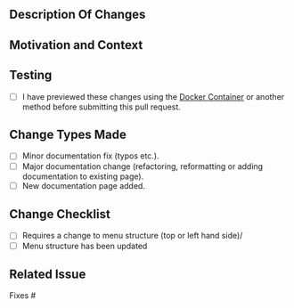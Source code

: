 <!--
BEFORE YOU CREATE A PULL REQUEST:

Ensure you have read over [CONTRIBUTING.md](./CONTRIBUTING.md). We provide VERY defined guidance (as such, we strongly adhere to it).

A summary of our expectations:
 - You are not submitting a pull request from your MASTER / MAIN branch.
 - YOUR GIT COMMIT MESSAGE FORMAT IS EXTREMELY IMPORTANT. We have a very defined expectation for this format and are sticklers about it. Really, READ the entire Contributing document. It will save you and us pain.
 - Do not reformat code, it makes it hard to see what has changed. Leave the formatting to us.

THANKS! We appreciate you reading the entire Contributing document and not just scanning through it.

Name your issue appropriately: give it a sentence that reads well enough for anyone seeing this in release notes to know what the issue is.

When writing out the pull request details please ensure you are writing it as
if you were explaining it to somebody else.
Even if you will be working on and resolving the issue yourself.
This helps others to understand the reasons for the pull request and for it to be searchable in future.

Please do not remove any of the headings.
If a heading is not applicable then enter N/A: Why it's not applicable

Make sure you have raised an issue for this pull request before continuing.

Please remove all comments before submitting.
-->

## Description Of Changes
<!-- Enter a description of the pull request changes -->

## Motivation and Context
<!-- Why is this change necessary and under what context is it being done -->

## Testing

* [ ] I have previewed these changes using the [Docker Container](https://github.com/chocolatey/docs/tree/master/.devcontainer) or another method before submitting this pull request.

## Change Types Made
<!-- Tick the boxes for the type of changes that have been made -->

* [ ] Minor documentation fix (typos etc.).
* [ ] Major documentation change (refactoring, reformatting or adding documentation to existing page).
* [ ] New documentation page added.

## Change Checklist

* [ ] Requires a change to menu structure (top or left hand side)/
* [ ] Menu structure has been updated

## Related Issue
<!-- Make sure you have raised an issue for this pull request before continuing. -->

Fixes #

<!-- PLEASE REMOVE ALL COMMENTS BEFORE SUBMITTING -->
